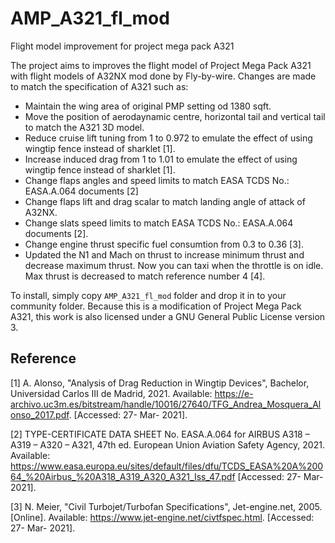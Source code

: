 # AMP_A321_fl_mod
Flight model improvement for project mega pack A321

The project aims to improves the flight model of Project Mega Pack A321 with flight models of A32NX mod done by Fly-by-wire. Changes are made to match the specification of A321 such as:
- Maintain the wing area of original PMP setting od 1380 sqft.
- Move the position of aerodaynamic centre, horizontal tail and vertical tail to match the A321 3D model.
- Reduce cruise lift tuning from 1 to 0.972 to emulate the effect of using wingtip fence instead of sharklet [1].
- Increase induced drag from 1 to 1.01 to emulate the effect of using wingtip fence instead of sharklet [1].
- Change flaps angles and speed limits to match EASA TCDS No.: EASA.A.064 documents [2]
- Change flaps lift and drag scalar to match landing angle of attack of A32NX.
- Change slats speed limits to match EASA TCDS No.: EASA.A.064 documents [2].
- Change engine thrust specific fuel consumtion from 0.3 to 0.36 [3].
- Updated the N1 and Mach on thrust to increase minimum thrust and decrease maximum thrust. Now you can taxi when the throttle is on idle. Max thrust is decreased to match reference number 4 [4].

To install, simply copy `AMP_A321_fl_mod` folder and drop it in to your community folder.
Because this is a modification of Project Mega Pack A321, this work is also licensed under a GNU General Public License version 3.

## Reference
[1] A. Alonso, "Analysis of Drag Reduction in Wingtip Devices", Bachelor, Universidad Carlos III de Madrid, 2021. Available: https://e-archivo.uc3m.es/bitstream/handle/10016/27640/TFG_Andrea_Mosquera_Alonso_2017.pdf. [Accessed: 27- Mar- 2021].

[2] TYPE-CERTIFICATE DATA SHEET No. EASA.A.064 for AIRBUS A318 – A319 – A320 – A321, 47th ed. European Union Aviation Safety Agency, 2021. Available: https://www.easa.europa.eu/sites/default/files/dfu/TCDS_EASA%20A%20064_%20Airbus_%20A318_A319_A320_A321_Iss_47.pdf [Accessed: 27- Mar- 2021].

[3] N. Meier, "Civil Turbojet/Turbofan Specifications", Jet-engine.net, 2005. [Online]. Available: https://www.jet-engine.net/civtfspec.html. [Accessed: 27- Mar- 2021].

